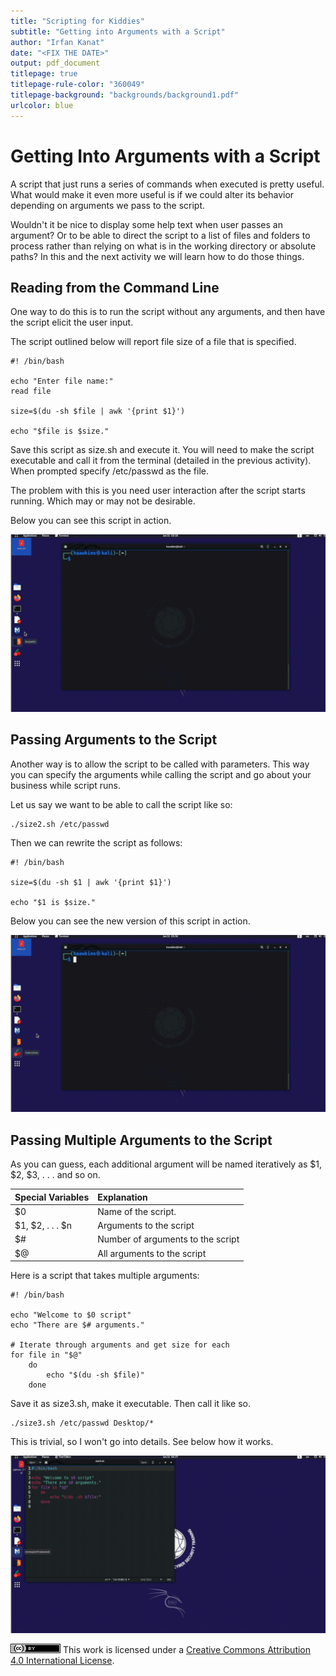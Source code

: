 ```yaml
---
title: "Scripting for Kiddies"
subtitle: "Getting into Arguments with a Script"
author: "Irfan Kanat"
date: "<FIX THE DATE>"
output: pdf_document
titlepage: true
titlepage-rule-color: "360049"
titlepage-background: "backgrounds/background1.pdf"
urlcolor: blue
---
```


# Getting Into Arguments with a Script

A script that just runs a series of commands when executed is pretty useful. What would make it even more useful is if we could alter its behavior depending on arguments we pass to the script.

Wouldn't it be nice to display some help text when user passes an argument? Or to be able to direct the script to a list of files and folders to process rather than relying on what is in the working directory or absolute paths? In this and the next activity we will learn how to do those things.

## Reading from the Command Line

One way to do this is to run the script without any arguments, and then have the script elicit the user input.

The script outlined below will report file size of a file that is specified.

    #! /bin/bash
    
    echo "Enter file name:"
    read file
    
    size=$(du -sh $file | awk '{print $1}')
    
    echo "$file is $size."

Save this script as size.sh and execute it. You will need to make the script executable and call it from the terminal (detailed in the previous activity). When prompted specify /etc/passwd as the file.

The problem with this is you need user interaction after the script starts running. Which may or may not be desirable.

Below you can see this script in action.

[![Size script in action](figures/sizeScript.gif)](videos/sizeScript.mp4 "Click to watch with audio")

## Passing Arguments to the Script

Another way is to allow the script to be called with parameters. This way you can specify the arguments while calling the script and go about your business while script runs.

Let us say we want to be able to call the script like so:

    ./size2.sh /etc/passwd

Then we can rewrite the script as follows:

    #! /bin/bash
    
    size=$(du -sh $1 | awk '{print $1}')
    
    echo "$1 is $size."

Below you can see the new version of this script in action.

[![Size2 script in action](figures/size2Script.gif)](videos/size2Script.mp4 "Click to watch with audio")

## Passing Multiple Arguments to the Script

As you can guess, each additional argument will be named iteratively as $1, $2, $3, . . . and so on.

| Special Variables | Explanation |
|:----|:----|
| $0 | Name of the script. |
| $1, $2, . . . $n| Arguments to the script |
| $# | Number of arguments to the script |
| $@ | All arguments to the script |

Here is a script that takes multiple arguments:

    #! /bin/bash
    
    echo "Welcome to $0 script"
    echo "There are $# arguments."
    
    # Iterate through arguments and get size for each
    for file in "$@"
        do
            echo "$(du -sh $file)"
        done

Save it as size3.sh, make it executable. Then call it like so.

    ./size3.sh /etc/passwd Desktop/*

This is trivial, so I won't go into details. See below how it works.

[![Size3 script in action](figures/size3Script.gif)](videos/size3Script.mp4 "Click to watch with audio")



![CC4](CC4.png) This work is licensed under a [Creative Commons Attribution 4.0 International License](http://creativecommons.org/licenses/by/4.0/).